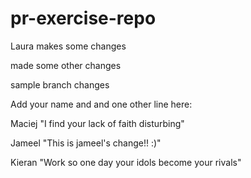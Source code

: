# pr-exercise-repo

Laura makes some changes

made some other changes

sample branch changes

Add your name and and one other line here:




Maciej
"I find your lack of faith disturbing"

Jameel
"This is jameel's change!! :)"

Kieran
"Work so one day your idols become your rivals"